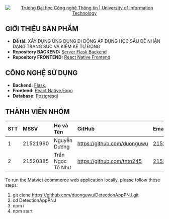 <p align="center">
  <a href="https://www.uit.edu.vn/" title="Trường Đại học Công nghệ Thông tin" style="border: none;">
    <img src="https://i.imgur.com/WmMnSRt.png" alt="Trường Đại học Công nghệ Thông tin | University of Information Technology">
  </a>
</p>



## GIỚI THIỆU SẢN PHẨM

-    **Đề tài:** XÂY DỰNG ỨNG DỤNG DI ĐỘNG ÁP DỤNG HỌC SÂU ĐỂ NHẬN DẠNG TRANG SỨC VÀ KIỂM KÊ TỰ ĐỘNG
-    **Repository BACKEND:** [Server Flask Backend](https://github.com/duonguwu/FlaskPNJ)
-    **Repository FRONTEND:** [React Native Frontend](https://github.com/duonguwu/DetectionAppPNJ)

## CÔNG NGHỆ SỬ DỤNG

-    **Backend:** [Flask](https://flask.palletsprojects.com/en/3.0.x/), 
-    **Frontend:** [React Native](https://reactnative.dev/),[Expo](https://expo.dev/) 
-    **Database:** [Postgresql](https://www.postgresql.org/)

## THÀNH VIÊN NHÓM

| STT | MSSV     | Họ và Tên            | GitHub                            | Email                  |
| :-- | :------- | :------------------- | :-------------------------------- | :--------------------- |
| 1   | 21521990 | Nguyễn Dương         | https://github.com/duonguwu       | 21521990@gm.uit.edu.vn |
| 2   | 21520385 | Trần Ngọc Tố Như     | https://github.com/tntn245        | 21520385@gm.uit.edu.vn |


To run the Matviet ecommerce web application locally, please follow these steps:

1. git clone https://github.com/duonguwu/DetectionAppPNJ.git
2. cd DetectionAppPNJ
3. npm i
4. npm start

